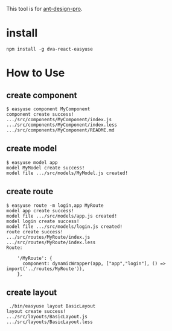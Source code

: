 
This tool is for [ant-design-pro](https://github.com/ant-design/ant-design-pro).

# install 
```
npm install -g dva-react-easyuse
```
# How to Use

## create component
```
$ easyuse component MyComponent  
component create success!
.../src/components/MyComponent/index.js
.../src/components/MyComponent/index.less
.../src/components/MyComponent/README.md 
```


## create model
```
$ easyuse model app
model MyModel create success!
model file .../src/models/MyModel.js created!
```

## create route
```
$ easyuse route -m login,app MyRoute
model app create success!
model file .../src/models/app.js created!
model login create success!
model file .../src/models/login.js created!
route create success!
.../src/routes/MyRoute/index.js
.../src/routes/MyRoute/index.less
Route:

    '/MyRoute': {
      component: dynamicWrapper(app, ["app","login"], () => import('../routes/MyRoute')),
    },
```

## create layout
```
 ./bin/easyuse layout BasicLayout
layout create success!
.../src/layouts/BasicLayout.js
.../src/layouts/BasicLayout.less
```